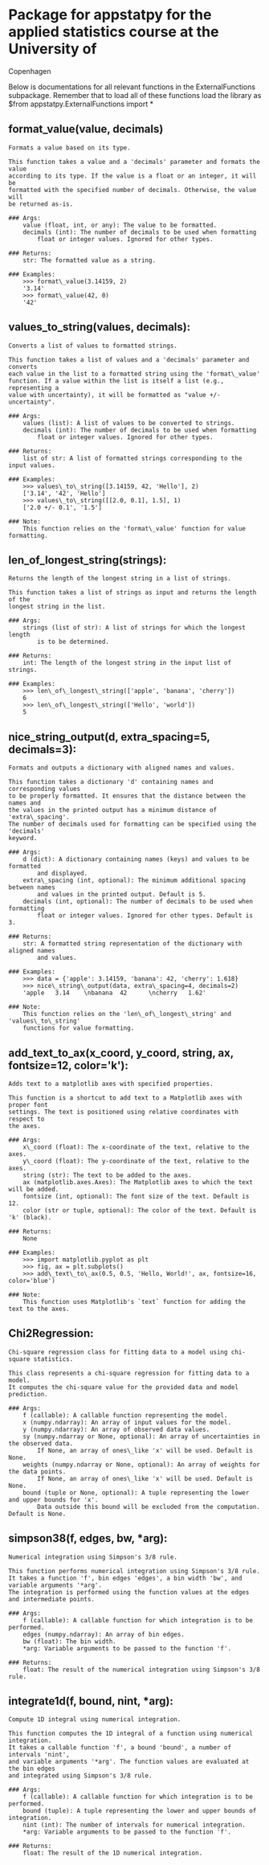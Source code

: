 # Package for appstatpy for the applied statistics course at the University of
Copenhagen 

Below is documentations for all relevant functions in the ExternalFunctions
subpackage. Remember that to load all of these functions load the library as 
$from appstatpy.ExternalFunctions import *


## format\_value(value, decimals)
    Formats a value based on its type.

    This function takes a value and a 'decimals' parameter and formats the value
    according to its type. If the value is a float or an integer, it will be
    formatted with the specified number of decimals. Otherwise, the value will
    be returned as-is.

    ### Args:
        value (float, int, or any): The value to be formatted.
        decimals (int): The number of decimals to be used when formatting
            float or integer values. Ignored for other types.

    ### Returns:
        str: The formatted value as a string.

    ### Examples:
        >>> format\_value(3.14159, 2)
        '3.14'
        >>> format\_value(42, 0)
        '42'


## values\_to\_string(values, decimals):
    Converts a list of values to formatted strings.

    This function takes a list of values and a 'decimals' parameter and converts
    each value in the list to a formatted string using the 'format\_value'
    function. If a value within the list is itself a list (e.g., representing a
    value with uncertainty), it will be formatted as "value +/- uncertainty".

    ### Args:
        values (list): A list of values to be converted to strings.
        decimals (int): The number of decimals to be used when formatting
            float or integer values. Ignored for other types.

    ### Returns:
        list of str: A list of formatted strings corresponding to the input values.

    ### Examples:
        >>> values\_to\_string([3.14159, 42, 'Hello'], 2)
        ['3.14', '42', 'Hello']
        >>> values\_to\_string([[2.0, 0.1], 1.5], 1)
        ['2.0 +/- 0.1', '1.5']

    ### Note:
        This function relies on the 'format\_value' function for value formatting.


## len\_of\_longest\_string(strings):
    Returns the length of the longest string in a list of strings.

    This function takes a list of strings as input and returns the length of the
    longest string in the list.

    ### Args:
        strings (list of str): A list of strings for which the longest length
            is to be determined.

    ### Returns:
        int: The length of the longest string in the input list of strings.

    ### Examples:
        >>> len\_of\_longest\_string(['apple', 'banana', 'cherry'])
        6
        >>> len\_of\_longest\_string(['Hello', 'world'])
        5

## nice\_string\_output(d, extra\_spacing=5, decimals=3):
    Formats and outputs a dictionary with aligned names and values.

    This function takes a dictionary 'd' containing names and corresponding values
    to be properly formatted. It ensures that the distance between the names and
    the values in the printed output has a minimum distance of 'extra\_spacing'.
    The number of decimals used for formatting can be specified using the 'decimals'
    keyword.

    ### Args:
        d (dict): A dictionary containing names (keys) and values to be formatted
            and displayed.
        extra\_spacing (int, optional): The minimum additional spacing between names
            and values in the printed output. Default is 5.
        decimals (int, optional): The number of decimals to be used when formatting
            float or integer values. Ignored for other types. Default is 3.

    ### Returns:
        str: A formatted string representation of the dictionary with aligned names
            and values.

    ### Examples:
        >>> data = {'apple': 3.14159, 'banana': 42, 'cherry': 1.618}
        >>> nice\_string\_output(data, extra\_spacing=4, decimals=2)
        'apple   3.14    \nbanana  42      \ncherry   1.62'

    ### Note:
        This function relies on the 'len\_of\_longest\_string' and 'values\_to\_string'
        functions for value formatting.

## add\_text\_to\_ax(x\_coord, y\_coord, string, ax, fontsize=12, color='k'):
    Adds text to a matplotlib axes with specified properties.

    This function is a shortcut to add text to a Matplotlib axes with proper font
    settings. The text is positioned using relative coordinates with respect to
    the axes.

    ### Args:
        x\_coord (float): The x-coordinate of the text, relative to the axes.
        y\_coord (float): The y-coordinate of the text, relative to the axes.
        string (str): The text to be added to the axes.
        ax (matplotlib.axes.Axes): The Matplotlib axes to which the text will be added.
        fontsize (int, optional): The font size of the text. Default is 12.
        color (str or tuple, optional): The color of the text. Default is 'k' (black).

    ### Returns:
        None

    ### Examples:
        >>> import matplotlib.pyplot as plt
        >>> fig, ax = plt.subplots()
        >>> add\_text\_to\_ax(0.5, 0.5, 'Hello, World!', ax, fontsize=16, color='blue')

    ### Note:
        This function uses Matplotlib's `text` function for adding the text to the axes.

## Chi2Regression:
    Chi-square regression class for fitting data to a model using chi-square statistics.

    This class represents a chi-square regression for fitting data to a model.
    It computes the chi-square value for the provided data and model prediction.

    ### Args:
        f (callable): A callable function representing the model.
        x (numpy.ndarray): An array of input values for the model.
        y (numpy.ndarray): An array of observed data values.
        sy (numpy.ndarray or None, optional): An array of uncertainties in the observed data.
            If None, an array of ones\_like 'x' will be used. Default is None.
        weights (numpy.ndarray or None, optional): An array of weights for the data points.
            If None, an array of ones\_like 'x' will be used. Default is None.
        bound (tuple or None, optional): A tuple representing the lower and upper bounds for 'x'.
            Data outside this bound will be excluded from the computation. Default is None.

## simpson38(f, edges, bw, \*arg):
    Numerical integration using Simpson's 3/8 rule.

    This function performs numerical integration using Simpson's 3/8 rule.
    It takes a function 'f', bin edges 'edges', a bin width 'bw', and variable arguments '*arg'.
    The integration is performed using the function values at the edges and intermediate points.

    ### Args:
        f (callable): A callable function for which integration is to be performed.
        edges (numpy.ndarray): An array of bin edges.
        bw (float): The bin width.
        *arg: Variable arguments to be passed to the function 'f'.

    ### Returns:
        float: The result of the numerical integration using Simpson's 3/8 rule.

## integrate1d(f, bound, nint, \*arg):
    Compute 1D integral using numerical integration.

    This function computes the 1D integral of a function using numerical integration.
    It takes a callable function 'f', a bound 'bound', a number of intervals 'nint',
    and variable arguments '*arg'. The function values are evaluated at the bin edges
    and integrated using Simpson's 3/8 rule.

    ### Args:
        f (callable): A callable function for which integration is to be performed.
        bound (tuple): A tuple representing the lower and upper bounds of integration.
        nint (int): The number of intervals for numerical integration.
        *arg: Variable arguments to be passed to the function 'f'.

    ### Returns:
        float: The result of the 1D numerical integration.
